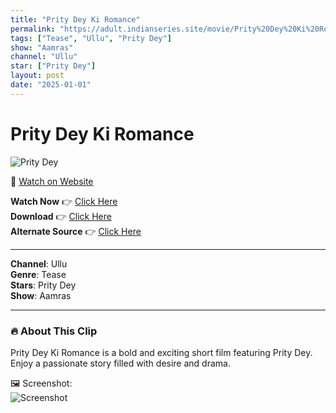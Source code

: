 ```yaml
---
title: "Prity Dey Ki Romance"
permalink: "https://adult.indianseries.site/movie/Prity%20Dey%20Ki%20Romance"
tags: ["Tease", "Ullu", "Prity Dey"]
show: "Aamras"
channel: "Ullu"
star: ["Prity Dey"]
layout: post
date: "2025-01-01"
---
```


# Prity Dey Ki Romance

![Prity Dey](https://shorts.desisins.com/wp-content/uploads/2024/05/Prity-Dey-Ullu-DesiSins.com_.jpg)

🔗 [Watch on Website](https://adult.indianseries.site/movie/Prity%20Dey%20Ki%20Romance)

**Watch Now** 👉 [Click Here](https://adult.indianseries.site/movie/Prity%20Dey%20Ki%20Romance)  
**Download** 👉 [Click Here](https://adult.indianseries.site/movie/Prity%20Dey%20Ki%20Romance)  
**Alternate Source** 👉 [Click Here](https://adult.indianseries.site/movie/Prity%20Dey%20Ki%20Romance)

---

**Channel**: Ullu  
**Genre**: Tease  
**Stars**: Prity Dey  
**Show**: Aamras

---

### 🔥 About This Clip

Prity Dey Ki Romance is a bold and exciting short film featuring Prity Dey. Enjoy a passionate story filled with desire and drama.
 
🖼️ Screenshot:  
![Screenshot](https://shorts.desisins.com/wp-content/uploads/2024/05/Prity-Dey-Ullu-DesiSins.com_.jpg)
